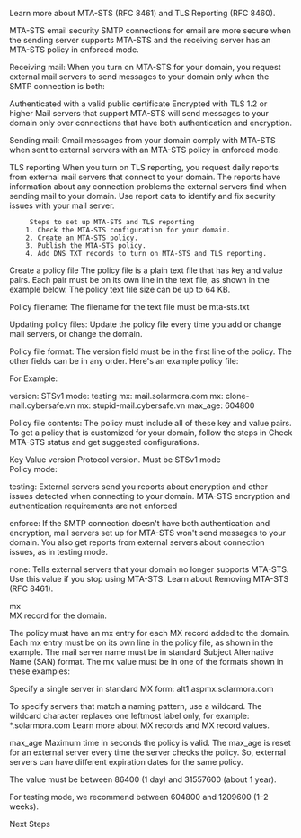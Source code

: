 Learn more about MTA-STS (RFC 8461) and TLS Reporting (RFC 8460).

MTA-STS email security
SMTP connections for email are more secure when the sending server supports MTA-STS and the receiving server has an MTA-STS policy in enforced mode.

Receiving mail: When you turn on MTA-STS for your domain, you request external mail servers to send messages to your domain only when the SMTP connection is both:

Authenticated with a valid public certificate
Encrypted with TLS 1.2 or higher
Mail servers that support MTA-STS will send messages to your domain only over connections that have both authentication and encryption.

Sending mail: Gmail messages from your domain comply with MTA-STS when sent to external servers with an MTA-STS policy in enforced mode.

TLS reporting
When you turn on TLS reporting, you request daily reports from external mail servers that connect to your domain. The reports have information about any connection problems the external servers find when sending mail to your domain. Use report data to identify and fix security issues with your mail server.
      
      
         Steps to set up MTA-STS and TLS reporting
        1. Check the MTA-STS configuration for your domain.
        2. Create an MTA-STS policy.
        3. Publish the MTA-STS policy.
        4. Add DNS TXT records to turn on MTA-STS and TLS reporting.
Create a policy file
The policy file is a plain text file that has key and value pairs. Each pair must be on its own line in the text file, as shown in the example below. The policy text file size can be up to 64 KB.

Policy filename: The filename for the text file must be mta-sts.txt

Updating policy files: Update the policy file every time you add or change mail servers, or change the domain.

Policy file format: The version field must be in the first line of the policy. The other fields can be in any order. Here's an example policy file:


For Example:

version: STSv1
mode: testing
mx: mail.solarmora.com
mx: clone-mail.cybersafe.vn
mx: stupid-mail.cybersafe.vn
max_age: 604800

Policy file contents: The policy must include all of these key and value pairs. To get a policy that is customized for your domain, follow the steps in Check MTA-STS status and get suggested configurations.

Key	Value
version	Protocol version. Must be STSv1
mode	
Policy mode:

testing: External servers send you reports about encryption and other issues detected when connecting to your domain. MTA-STS encryption and authentication requirements are not enforced

enforce: If the SMTP connection doesn't have both authentication and encryption, mail servers set up for MTA-STS won't send messages to your domain. You also get reports from external servers about connection issues, as in testing mode.

none: Tells external servers that your domain no longer supports MTA-STS. Use this value if you stop using MTA-STS. Learn about Removing MTA-STS (RFC 8461).

mx	
MX record for the domain.

The policy must have an mx entry for each MX record added to the domain.
Each mx entry must be on its own line in the policy file, as shown in the example.
The mail server name must be in standard Subject Alternative Name (SAN) format.
The mx value must be in one of the formats shown in these examples:

Specify a single server in standard MX form: alt1.aspmx.solarmora.com

To specify servers that match a naming pattern, use a wildcard. The wildcard character replaces one leftmost label only, for example: *.solarmora.com
Learn more about MX records and MX record values.

max_age	
Maximum time in seconds the policy is valid. The max_age is reset for an external server every time the server checks the policy. So, external servers can have different expiration dates for the same policy.

The value must be between 86400 (1 day) and 31557600 (about 1 year).

For testing mode, we recommend between 604800 and 1209600 (1–2 weeks).

Next Steps
